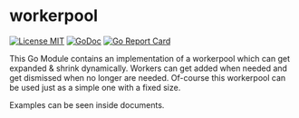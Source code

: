 # workerpool

[![License MIT](https://img.shields.io/badge/License-MIT-blue.svg)](http://opensource.org/licenses/MIT) [![GoDoc](https://godoc.org/github.com/dc0d/workerpool?status.svg)](https://pkg.go.dev/github.com/dc0d/workerpool@v4.1.0?tab=doc) [![Go Report Card](https://goreportcard.com/badge/github.com/dc0d/workerpool)](https://goreportcard.com/report/github.com/dc0d/workerpool)


This Go Module contains an implementation of a workerpool which can get expanded &amp; shrink dynamically. Workers can get added when needed and get dismissed when no longer are needed. Of-course this workerpool can be used just as a simple one with a fixed size.

Examples can be seen inside documents.